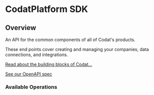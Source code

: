 # CodatPlatform SDK

## Overview

An API for the common components of all of Codat's products.

These end points cover creating and managing your companies, data connections, and integrations.

[Read about the building blocks of Codat...](https://docs.codat.io/core-concepts/companies)

[See our OpenAPI spec](https://github.com/codatio/oas) 

### Available Operations

